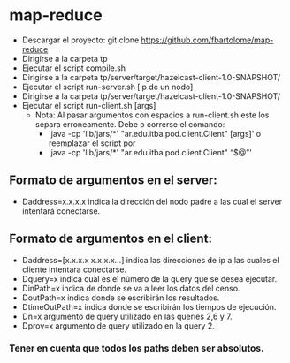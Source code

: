 # map-reduce

 - Descargar el proyecto:
		git clone https://github.com/fbartolome/map-reduce
 - Dirigirse a la carpeta tp
 - Ejecutar el script compile.sh
 - Dirigirse a la carpeta tp/server/target/hazelcast-client-1.0-SNAPSHOT/
 - Ejecutar el script run-server.sh [ip de un nodo]
 - Dirigirse a la carpeta tp/server/target/hazelcast-client-1.0-SNAPSHOT/
 - Ejecutar el script run-client.sh [args]
	 - Nota: Al pasar argumentos con espacios a run-client.sh este los separa erroneamente. Debe o correrse el comando:
		 - 'java -cp 'lib/jars/*' "ar.edu.itba.pod.client.Client" [args]'
	o reemplazar el script por
		- 'java -cp 'lib/jars/*' "ar.edu.itba.pod.client.Client" “$@”'
	
## Formato de argumentos en el server:
 - Daddress=x.x.x.x indica la dirección del nodo padre a las cual el server intentará conectarse.
## Formato de argumentos en el client:
 - Daddress=[x.x.x.x x.x.x.x…] indica las direcciones de ip a las cuales
   el cliente intentara conectarse. 
 - Dquery=x indica cual es el número de
   la query que se desea ejecutar. 
 - DinPath=x indica de donde se va a
   leer los datos del censo. 
 - DoutPath=x indica donde se escribirán los
   resultados. 
 - DtimeOutPath=x indica donde se escribirán los tiempos de
   ejecución. 
 - Dn=x argumento de query utilizado en las queries 2,6 y 7.
 - Dprov=x argumento de query utilizado en la query 2.

### Tener en cuenta que todos los paths deben ser absolutos.
					

